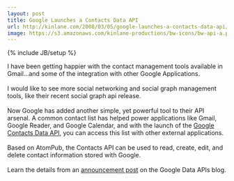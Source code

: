 ```yaml
---
layout: post
title: Google Launches a Contacts Data API
url: http://kinlane.com/2008/03/05/google-launches-a-contacts-data-api/
image: https://s3.amazonaws.com/kinlane-productions/bw-icons/bw-api-a.png
---
```

{% include JB/setup %}
<p>
     I have been getting happier with the contact management tools available in Gmail...and some of the integration with other Google Applications.
     <br />
     <br />
     I would like to see more social networking and social graph management tools, like their recent social graph api release.
     <br />
     <br />
     Now Google has added another simple, yet powerful tool to their API arsenal. A common contact list has helped power applications like Gmail, Google Reader, and Google Calendar, and with the launch of the <a href="http://code.google.com/apis/contacts/">Google Contacts Data API</a>, you can access this list with other external applications.
     <br />
     <br />
     Based on AtomPub, the Contacts API can be used to read, create, edit, and delete contact information stored with Google.
     <br />
     <br />
     Learn the details from an <a href="http://googledataapis.blogspot.com/2008/03/3-2-1-contact-api-has-landed.html">announcement post</a> on the Google Data APIs blog.
</p>